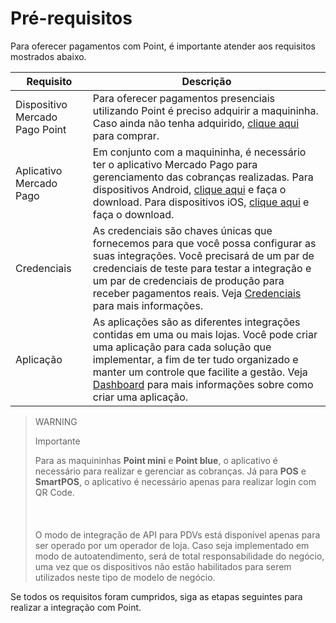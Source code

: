 # Pré-requisitos

Para oferecer pagamentos com Point, é importante atender aos requisitos mostrados abaixo.

| Requisito  | Descrição  |
| --- | --- |
| Dispositivo Mercado Pago Point  | Para oferecer pagamentos presenciais utilizando Point é preciso adquirir a maquininha. Caso ainda não tenha adquirido, [clique aqui](https://www.mercadopago[FAKER][URL][DOMAIN]/point) para comprar.  |
| Aplicativo Mercado Pago  | Em conjunto com a maquininha, é necessário ter o aplicativo Mercado Pago para gerenciamento das cobranças realizadas.  Para dispositivos Android, [clique aqui](https://play.google.com/store/apps/details?id=com.mercadopago.wallet&hl=es_419) e faça o download. Para dispositivos iOS, [clique aqui](https://apps.apple.com/ar/app/mercado-pago/id925436649) e faça o download.   |
| Credenciais  | As credenciais são chaves únicas que fornecemos para que você possa configurar as suas integrações. Você precisará de um par de credenciais de teste para testar a integração e um par de credenciais de produção para receber pagamentos reais. Veja [Credenciais](/developers/pt/docs/mp-point/additional-content/credentials) para mais informações.  |
| Aplicação  | As aplicações são as diferentes integrações contidas em uma ou mais lojas. Você pode criar uma aplicação para cada solução que implementar, a fim de ter tudo organizado e manter um controle que facilite a gestão. Veja [Dashboard](/developers/pt/docs/mp-point/additional-content/dashboard/introduction) para mais informações sobre como criar uma aplicação.  |

> WARNING
>
> Importante
>
> Para as maquininhas **Point mini** e **Point blue**, o aplicativo é necessário para realizar e gerenciar as cobranças. Já para **POS** e **SmartPOS**, o aplicativo é necessário apenas para realizar login com QR Code. <br/></br>
> <br/></br>
> O modo de integração de API para PDVs está disponível apenas para ser operado por um operador de loja. Caso seja implementado em modo de autoatendimento, será de total responsabilidade do negócio, uma vez que os dispositivos não estão habilitados para serem utilizados neste tipo de modelo de negócio.

Se todos os requisitos foram cumpridos, siga as etapas seguintes para realizar a integração com Point.
